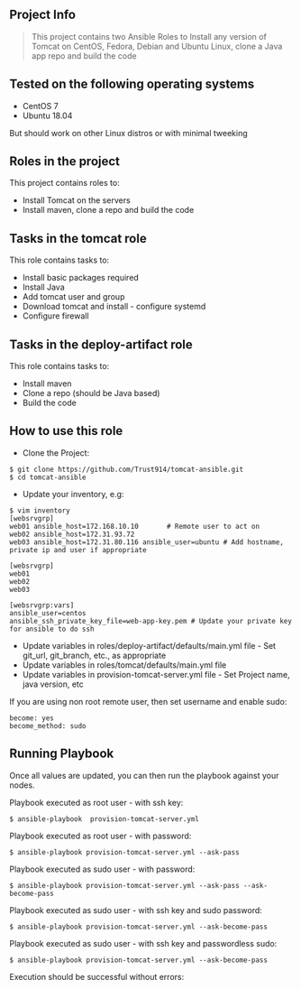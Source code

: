 ## Project Info

> This project contains two Ansible Roles to Install any version of Tomcat on CentOS, Fedora, Debian and Ubuntu Linux, clone a Java app repo and build the code


## Tested on the following operating systems

- CentOS 7
- Ubuntu 18.04

But should work on other Linux distros or with minimal tweeking

## Roles in the project

This project contains roles to:

- Install Tomcat on the servers
- Install maven, clone a repo and build the code

## Tasks in the tomcat role

This role contains tasks to:

- Install basic packages required
- Install Java
- Add tomcat user and group
- Download tomcat and install - configure systemd
- Configure firewall

## Tasks in the deploy-artifact role

This role contains tasks to:

- Install maven
- Clone a repo (should be Java based)
- Build the code


## How to use this role

- Clone the Project:

```
$ git clone https://github.com/Trust914/tomcat-ansible.git
$ cd tomcat-ansible
```

- Update your inventory, e.g:

```
$ vim inventory
[websrvgrp]
web01 ansible_host=172.168.10.10       # Remote user to act on
web02 ansible_host=172.31.93.72
web03 ansible_host=172.31.80.116 ansible_user=ubuntu # Add hostname, private ip and user if appropriate

[websrvgrp]
web01
web02
web03

[websrvgrp:vars]
ansible_user=centos
ansible_ssh_private_key_file=web-app-key.pem # Update your private key for ansible to do ssh

```

- Update variables in roles/deploy-artifact/defaults/main.yml file - Set git_url, git_branch, etc., as appropriate
- Update variables in roles/tomcat/defaults/main.yml file
- Update variables in provision-tomcat-server.yml file - Set Project name, java version, etc


If you are using non root remote user, then set username and enable sudo:

```
become: yes
become_method: sudo
```

## Running Playbook

Once all values are updated, you can then run the playbook against your nodes.

Playbook executed as root user - with ssh key:

```
$ ansible-playbook  provision-tomcat-server.yml 

```

Playbook executed as root user - with password:

```
$ ansible-playbook provision-tomcat-server.yml --ask-pass

```

Playbook executed as sudo user - with password:

```
$ ansible-playbook provision-tomcat-server.yml --ask-pass --ask-become-pass

```

Playbook executed as sudo user - with ssh key and sudo password:

```
$ ansible-playbook provision-tomcat-server.yml --ask-become-pass

```
Playbook executed as sudo user - with ssh key and passwordless sudo:

```
$ ansible-playbook provision-tomcat-server.yml --ask-become-pass

```

Execution should be successful without errors:

